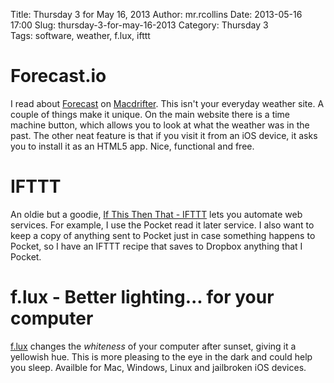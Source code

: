 Title: Thursday 3 for May 16, 2013
Author: mr.rcollins
Date: 2013-05-16 17:00
Slug: thursday-3-for-may-16-2013
Category: Thursday 3	
Tags: software, weather, f.lux, ifttt

# Forecast.io

I read about [Forecast](http://forecast.io/) on [Macdrifter](http://www.macdrifter.com/2013/04/forecast-lines.html). This isn't your everyday weather site. A couple of things make it unique. On the main website there is a time machine button, which allows you to look at what the weather was in the past. The other neat feature is that if you visit it from an iOS device, it asks you to install it as an HTML5 app. Nice, functional and free.

# IFTTT

An oldie but a goodie, [If This Then That - IFTTT](https://ifttt.com/dashboard) lets you automate web services. For example, I use the Pocket read it later service. I also want to keep a copy of anything sent to Pocket just in case something happens to Pocket, so I have an IFTTT recipe that saves to Dropbox anything that I Pocket.

# f.lux - Better lighting... for your computer

[f.lux](http://stereopsis.com/flux/) changes the *whiteness* of your computer after sunset, giving it a yellowish hue. This is more pleasing to the eye in the dark and could help you sleep. Availble for Mac, Windows, Linux and jailbroken iOS devices.